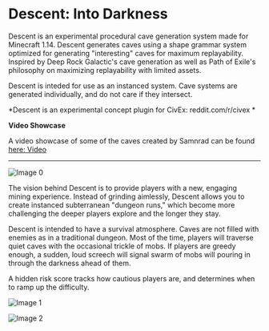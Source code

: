 # Descent: Into Darkness
 
Descent is an experimental procedural cave generation system made for Minecraft 1.14. Descent generates caves using a shape grammar system optimized for generating "interesting" caves for maximum replayability. Inspired by Deep Rock Galactic's cave generation as well as Path of Exile's philosophy on maximizing replayability with limited assets.

Descent is inteded for use as an instanced system. Cave systems are generated individually, and do not care if they intersect.

*Descent is an experimental concept plugin for CivEx: reddit.com/r/civex *


**Video Showcase**

A video showcase of some of the caves created by Samnrad can be found [here: Video](https://www.reddit.com/r/CivEx/comments/l8z72a/descent_trailer_2/)

---

![Image 0](https://raw.githubusercontent.com/nobility-suite/DescentIntoDarkness/master/img/Screenshot_from_2020-08-13_21-44-05.png)


The vision behind Descent is to provide players with a new, engaging mining experience. Instead of grinding aimlessly, Descent allows you to create instanced subterranean "dungeon runs," which become more challenging the deeper players explore and the longer they stay.

Descent is intended to have a survival atmosphere. Caves are not filled with enemies as in a traditional dungeon. Most of the time, players will traverse quiet caves with the occasional trickle of mobs. If players are greedy enough, a sudden, loud screech will signal swarm of mobs will pouring in through the darkness ahead of them.

A hidden risk score tracks how cautious players are, and determines when to ramp up the difficulty.

![Image 1](https://raw.githubusercontent.com/nobility-suite/DescentIntoDarkness/master/img/2020-02-19_16.22.12.png)

![Image 2](https://raw.githubusercontent.com/nobility-suite/DescentIntoDarkness/master/img/2020-02-19_16.22.38.png)
